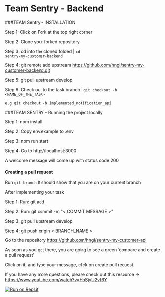 # Team Sentry - Backend

###TEAM Sentry - INSTALLATION

Step 1: Click on Fork at the top right corner

Step 2: Clone your forked repository

Step 3: cd into the cloned folded | <code>cd sentry-my-customer-backend</code>

Step 4: git remote add upstream https://github.com/hngi/sentry-my-customer-backend.git

Step 5: git pull upstream develop

Step 6: Check out to the task branch | <code>git checkout -b <NAME_OF_THE_TASK></code>

<code>e.g git checkout -b implemented_notification_api</code>


###TEAM SENTRY - Running the project locally

Step 1: npm install

Step 2: Copy env.example to .env

Step 3: npm run start

Step 4: Go to http://localhost:3000

A welcome message will come up with status code 200

#### Creating a pull request
Run <code>git branch</code> It should show that you are on your current branch

After implementing your task

Step 1: Run: git add .

Step 2: Run: git commit -m "< COMMIT MESSAGE >"

Step 3: git pull upstream develop

Step 4: git push origin < BRANCH_NAME >

Go to the repository https://github.com/hngi/sentry-my-customer-api

As soon as you get there, you are going to see a green ‘compare and create a pull request’

Click on it, and type your message, click on create pull request.

If you have any more questions, please check out this resource -> https://www.youtube.com/watch?v=HbSjyU2vf6Y

[![Run on Repl.it](https://repl.it/badge/github/nerdyphil/sentry-my-customer-backend)](https://repl.it/github/nerdyphil/sentry-my-customer-backend)

